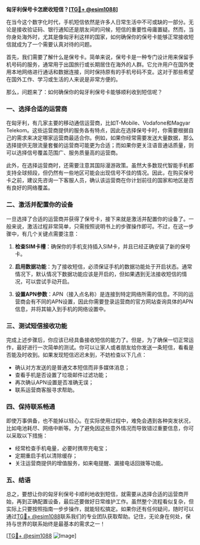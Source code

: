 **匈牙利保号卡怎麽收短信？[[TG💪+ @esim1088](https://t.me/s/esim1088)]**

在当今这个数字化时代，手机短信依然是许多人日常生活中不可或缺的一部分。无论是接收验证码、银行通知还是朋友间的问候，短信的重要性毋庸置疑。然而，当你身处海外时，尤其是像匈牙利这样的国家，如何确保你的保号卡能够正常接收短信就成为了一个需要认真对待的问题。

首先，我们需要了解什么是保号卡。简单来说，保号卡是一种专门设计用来保留手机号码的服务，通常用于出国旅行或长期居住在海外的人群。它允许用户在国外使用本地网络进行通话和数据连接，同时保持原有的手机号码不变。这对于那些希望在国外工作、学习或生活的人来说是非常方便的。

那么，问题来了：如何确保你的匈牙利保号卡能够顺利收到短信呢？

### **一、选择合适的运营商**

在匈牙利，有几家主要的移动通信运营商，比如T-Mobile、Vodafone和Magyar Telekom。这些运营商提供的服务各有特点，因此在选择保号卡时，你需要根据自己的需求来决定哪家运营商最适合你。例如，如果你经常需要发送大量数据，那么选择提供无限流量套餐的运营商可能更为合适；而如果你更关注语音通话质量，则可以选择信号覆盖范围广、服务质量高的运营商。

此外，在选择运营商时，还需要注意其国际漫游政策。虽然大多数现代智能手机都支持全球频段，但仍然有一些地区可能会出现信号不佳的情况。因此，在购买保号卡之前，建议先咨询一下客服人员，确认该运营商在你计划前往的国家和地区是否有良好的网络覆盖。

### **二、激活并配置你的设备**

一旦选择了合适的运营商并获得了保号卡，接下来就是激活并配置你的设备了。一般来说，激活过程非常简单，只需按照说明书上的步骤操作即可。不过，在这一步骤中，有几个关键点需要注意：

1. **检查SIM卡槽**：确保你的手机支持插入SIM卡，并且已经正确安装了新的保号卡。
   
2. **启用数据功能**：为了接收短信，必须保证手机的数据功能处于开启状态。通常情况下，默认情况下数据功能应该是开启的，但如果遇到无法接收短信的情况，可以尝试手动开启。

3. **设置APN参数**：APN（接入点名称）是连接到特定网络所需的信息。不同的运营商会有不同的APN设置，因此你需要登录运营商的官方网站查询具体的APN信息，并将其输入到手机的网络设置中。

### **三、测试短信接收功能**

完成上述步骤后，你应该已经具备接收短信的能力了。但是，为了确保一切正常运作，最好进行一次简单的测试。你可以让家人或者朋友给你发送一条短信，看看是否能及时收到。如果发现短信迟迟未到，不妨检查以下几点：

- 确认对方发送的是普通文本短信而非多媒体消息；
- 查看手机是否设置了垃圾邮件过滤功能；
- 再次确认APN设置是否准确无误；
- 联系运营商客服寻求帮助。

### **四、保持联系畅通**

即使万事俱备，也不能掉以轻心。在实际使用过程中，难免会遇到各种突发状况，比如电池耗尽、网络中断等。为了避免因这些意外情况而导致错过重要信息，你可以采取以下措施：

- 经常检查手机电量，必要时携带充电宝；
- 定期重启手机以清除缓存；
- 关注运营商提供的增值服务，如来电提醒、漏接电话回拨等功能。

### **五、结语**

总之，要想让你的匈牙利保号卡顺利地收到短信，就需要从选择合适的运营商开始，再到正确配置设备，最后还要做好日常维护工作。虽然整个流程看似复杂，但实际上只要按照指南一步步操作，就能轻松搞定。如果你还有任何疑问，随时可以通过[TG💪+ @esim1088](https://t.me/s/esim1088)联系我们的专业团队获取帮助。记住，无论身在何处，保持与世界的联系始终是最基本的需求之一！

[[TG💪+ @esim1088](https://t.me/s/esim1088) ![Image](https://i.postimg.cc/4NQfJmqS/Snipaste-2025-05-13-00-14-12.png)]